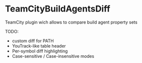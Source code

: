 TeamCityBuildAgentsDiff
=======================

TeamCity plugin wich allows to compare build agent property sets

TODO:
- custom diff for PATH
- YouTrack-like table header
- Per-symbol diff highlighting
- Case-sensitive / Case-insensitive modes
